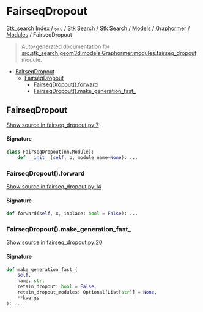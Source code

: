 # FairseqDropout

[Stk_search Index](../../../../../../README.md#stk_search-index) / `src` / [Stk Search](../../../../index.md#stk-search) / [Stk Search](../../../../index.md#stk-search) / [Models](../../index.md#models) / [Graphormer](../index.md#graphormer) / [Modules](./index.md#modules) / FairseqDropout

> Auto-generated documentation for [src.stk_search.geom3d.models.Graphormer.modules.fairseq_dropout](https://github.com/mohammedazzouzi15/STK_search/blob/main/src/stk_search/geom3d/models/Graphormer/modules/fairseq_dropout.py) module.

- [FairseqDropout](#fairseqdropout)
  - [FairseqDropout](#fairseqdropout-1)
    - [FairseqDropout().forward](#fairseqdropout()forward)
    - [FairseqDropout().make_generation_fast_](#fairseqdropout()make_generation_fast_)

## FairseqDropout

[Show source in fairseq_dropout.py:7](https://github.com/mohammedazzouzi15/STK_search/blob/main/src/stk_search/geom3d/models/Graphormer/modules/fairseq_dropout.py#L7)

#### Signature

```python
class FairseqDropout(nn.Module):
    def __init__(self, p, module_name=None): ...
```

### FairseqDropout().forward

[Show source in fairseq_dropout.py:14](https://github.com/mohammedazzouzi15/STK_search/blob/main/src/stk_search/geom3d/models/Graphormer/modules/fairseq_dropout.py#L14)

#### Signature

```python
def forward(self, x, inplace: bool = False): ...
```

### FairseqDropout().make_generation_fast_

[Show source in fairseq_dropout.py:20](https://github.com/mohammedazzouzi15/STK_search/blob/main/src/stk_search/geom3d/models/Graphormer/modules/fairseq_dropout.py#L20)

#### Signature

```python
def make_generation_fast_(
    self,
    name: str,
    retain_dropout: bool = False,
    retain_dropout_modules: Optional[List[str]] = None,
    **kwargs
): ...
```